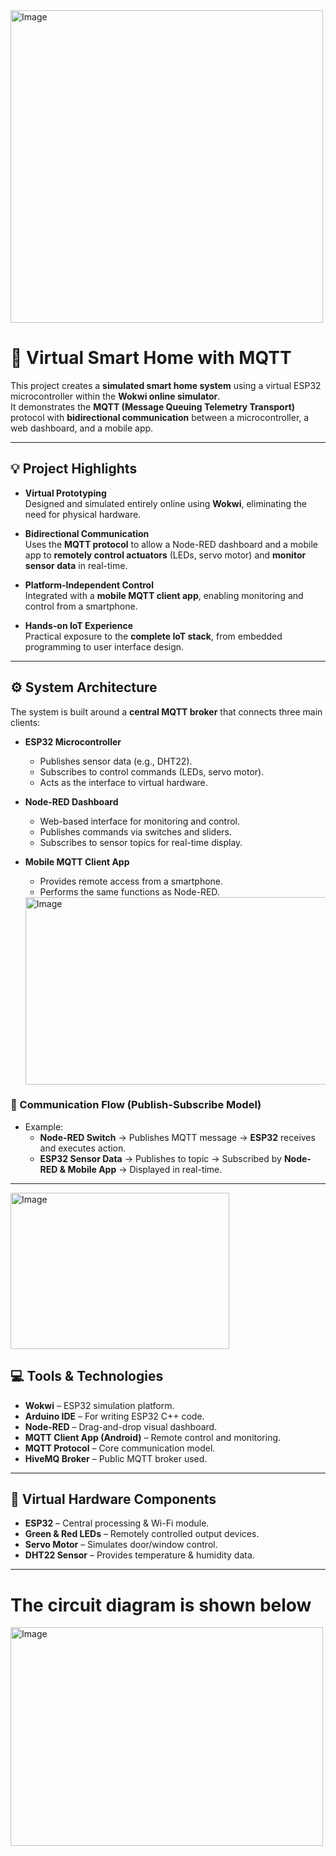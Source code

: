 <img width="500" height="500" align="center" alt="Image" src="https://github.com/user-attachments/assets/9a6cd590-4368-4e06-9685-4e7d2b400ef4" />


# 🏡 Virtual Smart Home with MQTT

This project creates a **simulated smart home system** using a virtual ESP32 microcontroller within the **Wokwi online simulator**.  
It demonstrates the **MQTT (Message Queuing Telemetry Transport)** protocol with **bidirectional communication** between a microcontroller, a web dashboard, and a mobile app.

---

## 💡 Project Highlights

- **Virtual Prototyping**  
  Designed and simulated entirely online using **Wokwi**, eliminating the need for physical hardware.

- **Bidirectional Communication**  
  Uses the **MQTT protocol** to allow a Node-RED dashboard and a mobile app to **remotely control actuators** (LEDs, servo motor) and **monitor sensor data** in real-time.

- **Platform-Independent Control**  
  Integrated with a **mobile MQTT client app**, enabling monitoring and control from a smartphone.

- **Hands-on IoT Experience**  
  Practical exposure to the **complete IoT stack**, from embedded programming to user interface design.

---

## ⚙️ System Architecture

The system is built around a **central MQTT broker** that connects three main clients:

- **ESP32 Microcontroller**
  - Publishes sensor data (e.g., DHT22).
  - Subscribes to control commands (LEDs, servo motor).
  - Acts as the interface to virtual hardware.

- **Node-RED Dashboard**
  - Web-based interface for monitoring and control.
  - Publishes commands via switches and sliders.
  - Subscribes to sensor topics for real-time display.

- **Mobile MQTT Client App**
  - Provides remote access from a smartphone.
  - Performs the same functions as Node-RED.
 
  <img width="850" height="300" alt="Image" src="https://github.com/user-attachments/assets/d63ce600-3c02-4cbe-a5cf-96f183179590" />

### 🔄 Communication Flow (Publish-Subscribe Model)

- Example:  
  - **Node-RED Switch** → Publishes MQTT message → **ESP32** receives and executes action.  
  - **ESP32 Sensor Data** → Publishes to topic → Subscribed by **Node-RED & Mobile App** → Displayed in real-time.

---

<img width="350" height="250" alt="Image" src="https://github.com/user-attachments/assets/5dd5b51f-55e4-4dad-bb2c-55499a3b5c80" />

## 💻 Tools & Technologies

- **Wokwi** – ESP32 simulation platform.  
- **Arduino IDE** – For writing ESP32 C++ code.  
- **Node-RED** – Drag-and-drop visual dashboard.  
- **MQTT Client App (Android)** – Remote control and monitoring.  
- **MQTT Protocol** – Core communication model.  
- **HiveMQ Broker** – Public MQTT broker used.

---

## 🔌 Virtual Hardware Components

- **ESP32** – Central processing & Wi-Fi module.  
- **Green & Red LEDs** – Remotely controlled output devices.  
- **Servo Motor** – Simulates door/window control.  
- **DHT22 Sensor** – Provides temperature & humidity data.  

---
# The circuit diagram is shown below

<img width="500" height="350" alt="Image" src="https://github.com/user-attachments/assets/61de8534-1aac-49ab-95b0-a61138ea0e24" />

